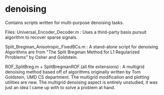 # denoising
Contains scripts written for multi-purpose denoising tasks. 

Files: Universal_Encoder_Decoder.m : Uses a third-party basis pursuit algorithm to recover sparse signals. 

Split_Bregman_Anisotropic_FixedBCs.m : A stand-alone script for denoising.  Algorithms are from "The Split Bregman Method for L1 Regularized Prroblems" by Osher and Goldstein. 

ROF_SplitBreg.m + SplitBregmanROF.(all file extensions) : A multigrid denoising method based off of algorithms originally written by Tom Goldstein, UMD CS department.  The multigrid modification and plotting utilities are new.  The multigrid denoising aspect is entirely unstudied, it was just an idea I came up with to solve a problem at hand. 

